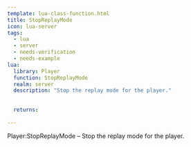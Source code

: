 ```yaml
---
template: lua-class-function.html
title: StopReplayMode
icon: lua-server
tags:
  - lua
  - server
  - needs-verification
  - needs-example
lua:
  library: Player
  function: StopReplayMode
  realm: server
  description: "Stop the replay mode for the player."
  
  
  returns:
    
---
```


<div class="lua__search__keywords">
Player:StopReplayMode &#x2013; Stop the replay mode for the player.
</div>
